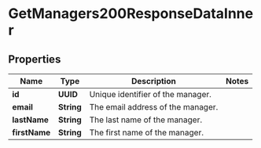 

# GetManagers200ResponseDataInner


## Properties

| Name | Type | Description | Notes |
|------------ | ------------- | ------------- | -------------|
|**id** | **UUID** | Unique identifier of the manager. |  |
|**email** | **String** | The email address of the manager. |  |
|**lastName** | **String** | The last name of the manager. |  |
|**firstName** | **String** | The first name of the manager. |  |




